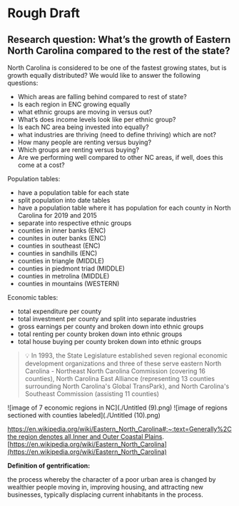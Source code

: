 # Rough Draft

## Research question: What’s the growth of Eastern North Carolina compared to the rest of the state?


North Carolina is considered to be one of the fastest growing states, but is growth equally distributed? We would like to answer the following questions:

* Which areas are falling behind compared to rest of state?
* Is each region in ENC growing equally
* what ethnic groups are moving in versus out?
* What’s does income levels look like per ethnic group?
* Is each NC area being invested into equally?
* what industries are thriving (need to define thriving) which are not?
* How many people are renting versus buying?
* Which groups are renting versus buying?
* Are we performing well compared to other NC areas, if well, does this come at a
cost?

Population tables:
* have a population table for each state
* split population into date tables
* have a population table where it has population for each county in North Carolina
for 2019 and 2015
* separate into respective ethnic groups
* counties in inner banks (ENC)
* counites in outer banks (ENC)
* counties in southeast (ENC)
* counties in sandhills (ENC)
* counties in triangle (MIDDLE)
* counties in piedmont triad (MIDDLE)
* counties in metrolina (MIDDLE)
* counties in mountains (WESTERN)

Economic tables:
* total expenditure per county
* total investment per county and split into separate industries
* gross earnings per county and broken down into ethnic groups
* total renting per county broken down into ethnic groups 
* total house buying per county broken down into ethnic groups


> 💡 In 1993, the State Legislature established seven regional economic
> development organizations and three of these serve eastern North Carolina -
> Northeast North Carolina Commission (covering 16 counties), North Carolina
> East Alliance (representing 13 counties surrounding North Carolina's Global
> TransPark), and North Carolina's Southeast Commission (assisting 11
> counties)


![image of 7 economic regions in NC](./Untitled (9).png)
![image of regions sectioned with counties labeled](./Untitled (10).png)

[https://en.wikipedia.org/wiki/Eastern_North_Carolina#:~:text=Generally%2C the region denotes all,Inner and Outer Coastal Plains](https://en.wikipedia.org/wiki/Eastern_North_Carolina#:~:text=Generally%2C%20the%20region%20denotes%20all,Inner%20and%20Outer%20Coastal%20Plains).
[https://en.wikipedia.org/wiki/Eastern_North_Carolina](https://en.wikipedia.org/wiki/Eastern_North_Carolina)

**Definition of gentrification:**

the process whereby the character of a poor urban area is changed by wealthier people moving in, improving housing, and attracting new businesses, typically displacing current inhabitants in the process.

